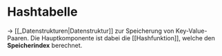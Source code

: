 # Hashtabelle
-> [[_Datenstrukturen|Datenstruktur]] zur Speicherung von Key-Value-Paaren. Die Hauptkomponente ist dabei die [[Hashfunktion]], welche den **Speicherindex** berechnet.

